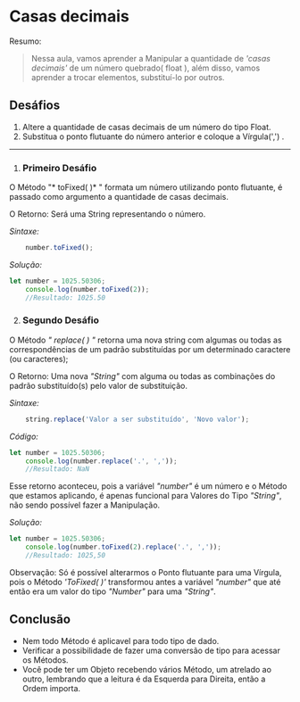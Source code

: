 # Casas decimais

Resumo:

> Nessa aula, vamos aprender a Manipular a quantidade de *'casas decimais'* de um número quebrado( float ), além disso, vamos aprender a trocar elementos, substituí-lo  por outros.


## Desáfios

1. Altere a quantidade de casas decimais de um número do tipo Float.
2. Substitua o ponto flutuante do número anterior e coloque a Vírgula(',') .

---

1. ### Primeiro Desáfio

O Método "* toFixed( )* " formata um número utilizando ponto flutuante, é passado como argumento a quantidade de casas decimais.

O Retorno: Será uma String representando o número.

*Sintaxe:*

```js
    number.toFixed();
```

*Solução:*

```js
let number = 1025.50306;
    console.log(number.toFixed(2));
    //Resultado: 1025.50
```

2. ### Segundo Desáfio


O Método *" replace( ) "* retorna uma nova string com algumas ou todas as correspondências de um padrão substituídas por um determinado caractere (ou caracteres);

O Retorno: Uma nova *"String"* com alguma ou todas as combinações do padrão substituído(s) pelo valor de substituição.

*Sintaxe:*

```js
    string.replace('Valor a ser substituído', 'Novo valor');
```

*Código:*

```js
let number = 1025.50306;
    console.log(number.replace('.', ','));
    //Resultado: NaN
```

Esse retorno aconteceu, pois a variável *"number"* é um número e o Método que estamos aplicando, é apenas funcional para Valores do Tipo *"String"*, não sendo possível fazer a Manipulação.

*Solução:*

```js
let number = 1025.50306;
    console.log(number.toFixed(2).replace('.', ','));
    //Resultado: 1025,50
```

Observação: Só é possível alterarmos o Ponto flutuante para uma Vírgula, pois o Método *'ToFixed( )'* transformou antes a variável *"number"* que até então era um valor do tipo *"Number"* para uma *"String"*.

## Conclusão

- Nem todo Método é aplicavel para todo tipo de dado.<br>
- Verificar a possibilidade de fazer uma conversão de tipo para acessar os Métodos.
- Você pode ter um Objeto recebendo vários Método, um atrelado ao outro, lembrando que a leitura é da Esquerda para Direita, então a Ordem importa.